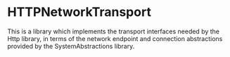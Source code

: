 # HTTPNetworkTransport
This is a library which implements the transport interfaces needed by the Http library, in terms of the network endpoint and connection abstractions provided by the SystemAbstractions library.